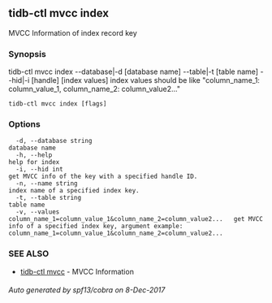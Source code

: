 ## tidb-ctl mvcc index

MVCC Information of index record key

### Synopsis


tidb-ctl mvcc index --database|-d [database name] --table|-t [table name] --hid|-i [handle] [index values]
index values should be like "column_name_1: column_value_1, column_name_2: column_value2..."

```
tidb-ctl mvcc index [flags]
```

### Options

```
  -d, --database string                                                      database name
  -h, --help                                                                 help for index
  -i, --hid int                                                              get MVCC info of the key with a specified handle ID.
  -n, --name string                                                          index name of a specified index key.
  -t, --table string                                                         table name
  -v, --values column_name_1=column_value_1&column_name_2=column_value2...   get MVCC info of a specified index key, argument example: column_name_1=column_value_1&column_name_2=column_value2...
```

### SEE ALSO
* [tidb-ctl mvcc](tidb-ctl_mvcc.md)	 - MVCC Information

###### Auto generated by spf13/cobra on 8-Dec-2017
